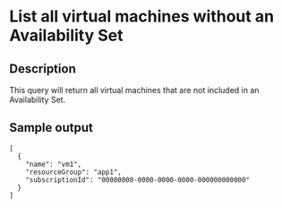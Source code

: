 # List all virtual machines without an Availability Set

## Description
This query will return all virtual machines that are not included in an Availability Set.

## Sample output
```
[
  {
    "name": "vm1",
    "resourceGroup": "app1",
    "subscriptionId": "00000000-0000-0000-0000-000000000000"
  }
]
```